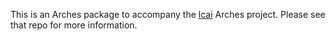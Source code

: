 This is an Arches package to accompany the [lcai](https://github.com/legiongis/lcai) Arches project. Please see that repo for more information.